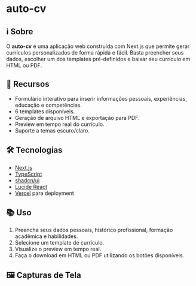 # auto-cv

## ℹ️ Sobre

O **auto-cv** é uma aplicação web construída com Next.js que permite gerar currículos personalizados de forma rápida e fácil. Basta preencher seus dados, escolher um dos templates pré-definidos e baixar seu currículo em HTML ou PDF.

## 📌 Recursos

* Formulário interativo para inserir informações pessoais, experiências, educação e competências.
* 6 templates disponíveis.
* Geração de arquivo HTML e exportação para PDF.
* Preview em tempo real do currículo.
* Suporte a temas escuro/claro.

## 🛠️ Tecnologias

* [Next.js](https://nextjs.org)
* [TypeScript](https://www.typescriptlang.org)
* [shadcn/ui](https://github.com/shadcn/ui)
* [Lucide React](https://lucide.dev)
* [Vercel](https://vercel.com) para deployment

## 📚 Uso

1. Preencha seus dados pessoais, histórico profissional, formação acadêmica e habilidades.
2. Selecione um template de currículo.
3. Visualize o preview em tempo real.
4. Faça o download em HTML ou PDF utilizando os botões disponíveis.

## 🖼️ Capturas de Tela
